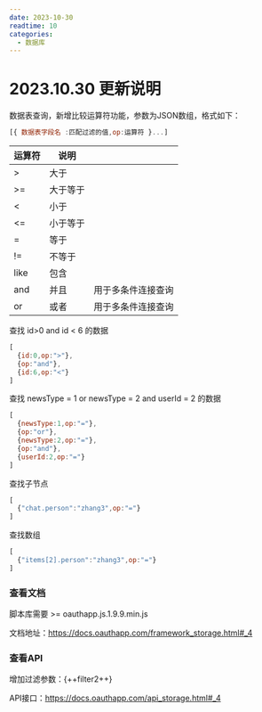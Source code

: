 ```yaml
---
date: 2023-10-30 
readtime: 10
categories:
  - 数据库
---
```


# 2023.10.30 更新说明

数据表查询，新增比较运算符功能，参数为JSON数组，格式如下：

```JavaScript linenums="1"
[{ 数据表字段名 :匹配过滤的值,op:运算符 }...]
```

| 运算符 | 说明 |  |
| --- | --- | --- |
| > | 大于 |  |
| >= | 大于等于 |  |
| < | 小于 |  |
| <= | 小于等于 |  |
| = | 等于 |  |
| != | 不等于 |  |
| like | 包含 |  |
| and | 并且 | 用于多条件连接查询 |
| or | 或者 | 用于多条件连接查询 |

<!-- more -->

查找 id>0 and id < 6 的数据

```JavaScript linenums="1"
[
  {id:0,op:">"},
  {op:"and"},
  {id:6,op:"<"}
] 
```

查找 newsType = 1 or newsType = 2 and userId = 2 的数据
```JavaScript linenums="1"
[
  {newsType:1,op:"="},
  {op:"or"},
  {newsType:2,op:"="},
  {op:"and"},
  {userId:2,op:"="}
] 
```

查找子节点 
```JavaScript linenums="1"
[
  {"chat.person":"zhang3",op:"="}
] 
```

查找数组
```JavaScript linenums="1"
[
  {"items[2].person":"zhang3",op:"="}
]
```


### 查看文档

脚本库需要 >= oauthapp.js.1.9.9.min.js

文档地址：https://docs.oauthapp.com/framework_storage.html#_4

### 查看API

增加过滤参数：{++filter2++}

API接口：https://docs.oauthapp.com/api_storage.html#_4

